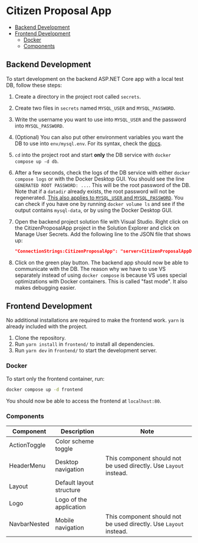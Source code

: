 # Citizen Proposal App

- [Backend Development](#backend-development)
- [Frontend Development](#frontend-development)
  - [Docker](#docker)
  - [Components](#components)

## Backend Development

To start development on the backend ASP.NET Core app with a local test DB,
follow these steps:

1. Create a directory in the project root called `secrets`.
2. Create two files in `secrets` named `MYSQL_USER` and `MYSQL_PASSWORD`.
3. Write the username you want to use into `MYSQL_USER` and the password into
   `MYSQL_PASSWORD`.
4. (Optional) You can also put other environment variables you want the DB to
   use into `env/mysql.env`. For its syntax, check the
   [docs](https://docs.docker.com/reference/compose-file/services/#env_file-format).
5. `cd` into the project root and start **only** the DB service with `docker
   compose up -d db`.
6. After a few seconds, check the logs of the DB service with either `docker
   compose logs` or with the Docker Desktop GUI. You should see the line
   `GENERATED ROOT PASSWORD: ...`. This will be the root password of the DB.
   Note that if a `datadir` already exists, the root password will not be
   regenerated. [This also applies to `MYSQL_USER` and
   `MYSQL_PASSWORD`](https://github.com/docker-library/docs/tree/master/mysql#environment-variables).
   You can check if you have one by running `docker volume ls` and see if the
   output contains `mysql-data`, or by using the Docker Desktop GUI.
7. Open the backend project solution file with Visual Studio. Right click on the
   CitizenProposalApp project in the Solution Explorer and click on Manage User
   Secrets. Add the following line to the JSON file that shows up:

   ```json
   "ConnectionStrings:CitizenProposalApp": "server=CitizenProposalAppDb;database=CitizenProposalApp;uid=<your username>;pwd=<your password>"
   ```

8. Click on the green play button. The backend app should now be able to
   communicate with the DB. The reason why we have to use VS separately instead
   of using `docker compose` is because VS uses special optimizations with
   Docker containers. This is called "fast mode". It also makes debugging
   easier.

## Frontend Development

No additional installations are required to make the frontend work. `yarn` is already included with the project.

1. Clone the repository.
2. Run `yarn install` in `frontend/` to install all dependencies.
3. Run `yarn dev` in `frontend/` to start the development server.

### Docker

To start only the frontend container, run:

```sh
docker compose up -d frontend
```

You should now be able to access the frontend at `localhost:80`.

### Components

| Component    | Description              | Note                                                              |
|--------------|--------------------------|-------------------------------------------------------------------|
| ActionToggle | Color scheme toggle      |                                                                   |
| HeaderMenu   | Desktop navigation       | This component should not be used directly. Use `Layout` instead. |
| Layout       | Default layout structure |                                                                   |
| Logo         | Logo of the application  |                                                                   |
| NavbarNested | Mobile navigation        | This component should not be used directly. Use `Layout` instead. |
